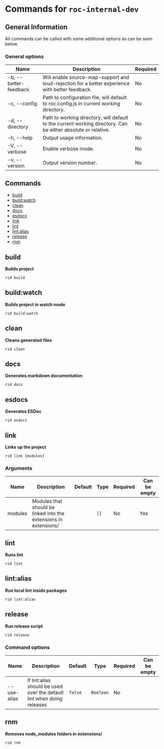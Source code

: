 # Commands for `roc-internal-dev`

## General Information
All commands can be called with some additional options as can be seen below.

### General options
| Name                  | Description                                                                                                   | Required |
| --------------------- | ------------------------------------------------------------------------------------------------------------- | -------- |
| -b, --better-feedback | Will enable source-map-support and loud-rejection for a better experience with better feedback.               | No       |
| -c, --config          | Path to configuration file, will default to roc.config.js in current working directory.                       | No       |
| -d, --directory       | Path to working directory, will default to the current working directory. Can be either absolute or relative. | No       |
| -h, --help            | Output usage information.                                                                                     | No       |
| -V, --verbose         | Enable verbose mode.                                                                                          | No       |
| -v, --version         | Output version number.                                                                                        | No       |

## Commands
* [build](#build)
* [build:watch](#buildwatch)
* [clean](#clean)
* [docs](#docs)
* [esdocs](#esdocs)
* [link](#link)
* [lint](#lint)
* [lint:alias](#lintalias)
* [release](#release)
* [rnm](#rnm)

## build
__Builds project__

```
rid build
```

## build:watch
__Builds project in watch mode__

```
rid build:watch
```

## clean
__Cleans generated files__

```
rid clean
```

## docs
__Generates markdown documentation__

```
rid docs
```

## esdocs
__Generates ESDoc__

```
rid esdocs
```

## link
__Links up the project__

```
rid link [modules]
```

### Arguments
| Name    | Description                                                      | Default | Type | Required | Can be empty |
| ------- | ---------------------------------------------------------------- | ------- | ---- | -------- | ------------ |
| modules | Modules that should be linked into the extensions in extensions/ |         | `[]` | No       | Yes          |

## lint
__Runs lint__

```
rid lint
```

## lint:alias
__Run local lint inside packages__

```
rid lint:alias
```

## release
__Run release script__

```
rid release
```

### Command options
| Name        | Description                                                            | Default | Type      | Required | Can be empty |
| ----------- | ---------------------------------------------------------------------- | ------- | --------- | -------- | ------------ |
| --use-alias | If lint:alias should be used over the default lint when doing releases | `false` | `Boolean` | No       |              |

## rnm
__Removes node_modules folders in extensions/__

```
rid rnm
```

